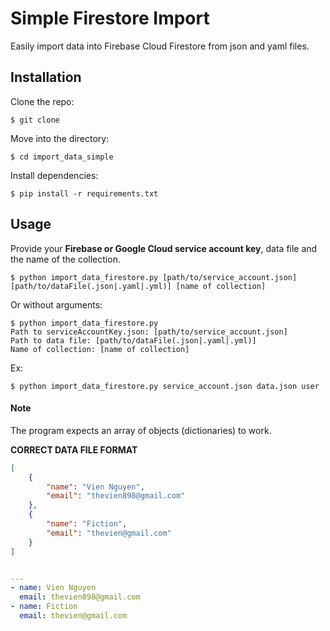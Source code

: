 # Simple Firestore Import

Easily import data into Firebase Cloud Firestore from json and yaml files.

## Installation

Clone the repo:

    $ git clone 

Move into the directory:

    $ cd import_data_simple
    
Install dependencies:

    $ pip install -r requirements.txt

## Usage

Provide your **Firebase or Google Cloud service account key**, data file and the name of the collection.

    $ python import_data_firestore.py [path/to/service_account.json] [path/to/dataFile(.json|.yaml|.yml)] [name of collection]
    
Or without arguments:

    $ python import_data_firestore.py
    Path to serviceAccountKey.json: [path/to/service_account.json]
    Path to data file: [path/to/dataFile(.json|.yaml|.yml)]
    Name of collection: [name of collection]

Ex: 

    $ python import_data_firestore.py service_account.json data.json user
    
#### Note

The program expects an array of objects (dictionaries) to work.

**CORRECT DATA FILE FORMAT**

```json
[
    {
        "name": "Vien Nguyen",
        "email": "thevien898@gmail.com"
    },
    {
        "name": "Fiction",
        "email": "thevien@gmail.com"
    }
]
```

```yaml

---
- name: Vien Nguyen
  email: thevien898@gmail.com
- name: Fiction
  email: thevien@gmail.com
```